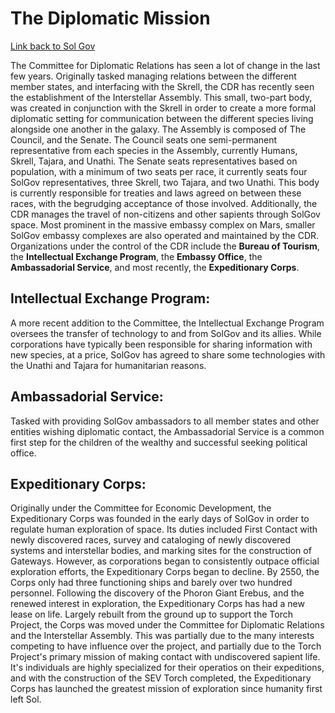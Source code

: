 # The Diplomatic Mission

[Link back to Sol Gov](https://baystation12.net/lore/Organizations/Sol/Sol-Gov)

The Committee for Diplomatic Relations has seen a lot of change in the last few years. Originally tasked managing relations between the different member states, and interfacing with the Skrell, the CDR has recently seen the establishment of the Interstellar Assembly. This small, two-part body, was created in conjunction with the Skrell in order to create a more formal diplomatic setting for communication between the different species living alongside one another in the galaxy. The Assembly is composed of The Council, and the Senate. The Council seats one semi-permanent representative from each species in the Assembly, currently Humans, Skrell, Tajara, and Unathi. The Senate seats representatives based on population, with a minimum of two seats per race, it currently seats four SolGov representatives, three Skrell, two Tajara, and two Unathi. This body is currently responsible for treaties and laws agreed on between these races, with the begrudging acceptance of those involved. Additionally, the CDR manages the travel of non-citizens and other sapients through SolGov space. Most prominent in the massive embassy complex on Mars, smaller SolGov embassy complexes are also operated and maintained by the CDR. Organizations under the control of the CDR include the **Bureau of Tourism**, the **Intellectual Exchange Program**, the **Embassy Office**, the **Ambassadorial Service**, and most recently, the **Expeditionary Corps**.

## Intellectual Exchange Program: 

A more recent addition to the Committee, the Intellectual Exchange Program oversees the transfer of technology to and from SolGov and its allies. While corporations have typically been responsible for sharing information with new species, at a price, SolGov has agreed to share some technologies with the Unathi and Tajara for humanitarian reasons.

## Ambassadorial Service: 

Tasked with providing SolGov ambassadors to all member states and other entities wishing diplomatic contact, the Ambassadorial Service is a common first step for the children of the wealthy and successful seeking political office.

## **Expeditionary Corps**: 

Originally under the Committee for Economic Development, the Expeditionary Corps was founded in the early days of SolGov in order to regulate human exploration of space. Its duties included First Contact with newly discovered races, survey and cataloging of newly discovered systems and interstellar bodies, and marking sites for the construction of Gateways. However, as corporations began to consistently outpace official exploration efforts, the Expeditionary Corps began to decline. By 2550, the Corps only had three functioning ships and barely over two hundred personnel. Following the discovery of the Phoron Giant Erebus, and the renewed interest in exploration, the Expeditionary Corps has had a new lease on life. Largely rebuilt from the ground up to support the Torch Project, the Corps was moved under the Committee for Diplomatic Relations and the Interstellar Assembly. This was partially due to the many interests competing to have influence over the project, and partially due to the Torch Project's primary mission of making contact with undiscovered sapient life. It's individuals are highly specialized for their operatios on their expeditions, and with the construction of the SEV Torch completed, the Expeditionary Corps has launched the greatest mission of exploration since humanity first left Sol. 
